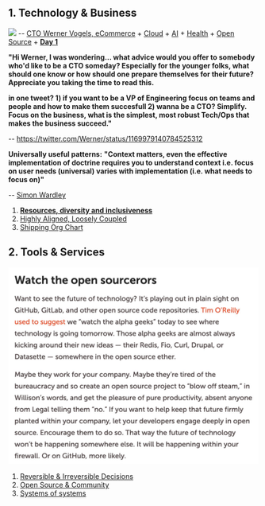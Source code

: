 ## 1. Technology & Business
![](images/Werner.png)
-- [CTO Werner Vogels, eCommerce](https://queue.acm.org/detail.cfm?id=1142065) + [Cloud](https://aws.amazon.com/) + [AI](https://www.amazon.science/) + [Health](https://amazon.care/) + [Open Source](https://amzn.github.io/) + [**Day 1**](https://www.fool.com/investing/2017/04/13/jeff-bezos-says-it-will-always-be-day-1-at-amazon.aspx)

**"Hi Werner, I was wondering... what advice would you offer to somebody who'd like to be a CTO someday? Especially for the younger folks, what should one know or how should one prepare themselves for their future? Appreciate you taking the time to read this.**

**in one tweet? 1) if you want to be a VP of Engineering focus on teams and people and how to make them succesfull 2) wanna be a CTO? Simplify.  Focus on the business, what is the simplest, most robust Tech/Ops that makes the business succeed."**

-- https://twitter.com/Werner/status/1169979140784525312

**Universally useful patterns:**
**"Context matters, even the effective implementation of doctrine requires you to understand context i.e. focus on user needs (universal) varies with implementation (i.e. what needs to focus on)"** 

-- [Simon Wardley](https://twitter.com/swardley)

1. [**Resources, diversity and inclusiveness**](https://github.com/jamiehannaford/diversity)
2. [Highly Aligned, Loosely Coupled](https://jobs.netflix.com/culture)
3. [Shipping Org Chart](https://lightstep.com/blog/the-only-good-reason-to-adopt-microservices/)

## 2. Tools & Services
![](images/open%20source.jpeg)

1. [Reversible & Irreversible Decisions](https://ruthmalan.com/Journal/2019/201902OReillySAConPresentationPartI.htm)
2. [Open Source & Community](https://www.youtube.com/watch?v=jiaLsxjBeOQ)
3. [Systems of systems](Patterns/Stuff.md)
